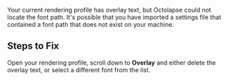 Your current rendering profile has overlay text, but Octolapse could not locate the font path.  It's possible that you have imported a settings file that contained a font path that does not exist on your machine.

## Steps to Fix
Open your rendering profile, scroll down to **Overlay** and either delete the overlay text, or select a different font from the list.
